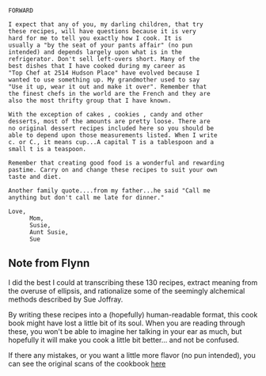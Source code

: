 ```
FORWARD

I expect that any of you, my darling children, that try
these recipes, will have questions because it is very
hard for me to tell you exactly how I cook. It is
usually a "by the seat of your pants affair" (no pun
intended) and depends largely upon what is in the
refrigerator. Don't sell left-overs short. Many of the
best dishes that I have cooked during my career as
"Top Chef at 2514 Hudson Place" have evolved because I
wanted to use something up. My grandmother used to say
"Use it up, wear it out and make it over". Remember that
the finest chefs in the world are the French and they are
also the most thrifty group that I have known.

With the exception of cakes , cookies , candy and other
desserts, most of the amounts are pretty loose. There are
no original dessert recipes included here so you should be
able to depend upon those measurements listed. When I write
c. or C., it means cup...A capital T is a tablespoon and a
small t is a teaspoon.

Remember that creating good food is a wonderful and rewarding
pastime. Carry on and change these recipes to suit your own
taste and diet.

Another family quote....from my father...he said "Call me
anything but don't call me late for dinner."

Love,
      Mom,
      Susie,
      Aunt Susie,
      Sue
```

## Note from Flynn

I did the best I could at transcribing these 130 recipes, extract meaning from the overuse of ellipsis, and rationalize some of the seemingly alchemical methods described by Sue Joffray. 

By writing these recipes into a (hopefully) human-readable format, this cook book might have lost a little bit of its soul. When you are reading through these, you won't be able to imagine her talking in your ear as much, but hopefully it will make you cook a little bit better... and not be confused.

If there any mistakes, or you want a little more flavor (no pun intended), you can see the original scans of the cookbook [here](original_cookbook.pdf)